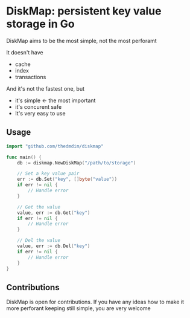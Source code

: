 # DiskMap: persistent key value storage in Go

DiskMap aims to be the most simple, not the most perforamt

It doesn't have
- cache
- index
- transactions

And it's not the fastest one, but
- it's simple <- the most important
- it's concurent safe
- It's very easy to use

## Usage

```go
import "github.com/thedmdim/diskmap"

func main() {
    db := diskmap.NewDiskMap("/path/to/storage")

    // Set a key value pair
    err := db.Set("key", []byte("value"))
    if err != nil {
        // Handle error
    }

    // Get the value
    value, err := db.Get("key")
    if err != nil {
        // Handle error
    }

    // Del the value
    value, err := db.Del("key")
    if err != nil {
        // Handle error
    }
}
```

## Contributions

DiskMap is open for contributions. If you have any ideas how to make it more perforant keeping still simple, you are very welcome
